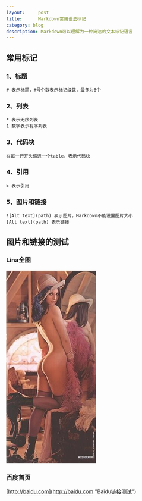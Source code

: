 ```yaml
---
layout:     post
title:      Markdown常用语法标记
category: blog
description: Markdown可以理解为一种简洁的文本标记语言
---
```


## 常用标记

### 1、标题
	# 表示标题，#号个数表示标记级数，最多为6个

### 2、列表
	* 表示无序列表
	1 数字表示有序列表

### 3、代码块
	在每一行开头缩进一个table，表示代码块

### 4、引用
	> 表示引用

### 5、图片和链接
	![Alt text](path) 表示图片，Markdown不能设置图片大小
	[Alt text](path) 表示链接


## 图片和链接的测试

### Lina全图
![Lina](/images/Markdown/lena.jpg)

### 百度首页
[http://baidu.com](http://baidu.com  "Baidu链接测试")